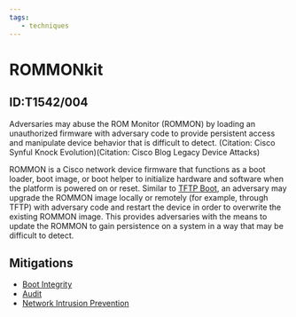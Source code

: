 ```yaml
---
tags:
   - techniques
---
```

# ROMMONkit
## ID:T1542/004
Adversaries may abuse the ROM Monitor (ROMMON) by loading an unauthorized firmware with adversary code to provide persistent access and manipulate device behavior that is difficult to detect. (Citation: Cisco Synful Knock Evolution)(Citation: Cisco Blog Legacy Device Attacks)


ROMMON is a Cisco network device firmware that functions as a boot loader, boot image, or boot helper to initialize hardware and software when the platform is powered on or reset. Similar to [TFTP Boot](/mitre/techniques/T1542/005), an adversary may upgrade the ROMMON image locally or remotely (for example, through TFTP) with adversary code and restart the device in order to overwrite the existing ROMMON image. This provides adversaries with the means to update the ROMMON to gain persistence on a system in a way that may be difficult to detect.
## Mitigations
* [Boot Integrity](mitigations/M1046)
* [Audit](mitigations/M1047)
* [Network Intrusion Prevention](mitigations/M1031)
